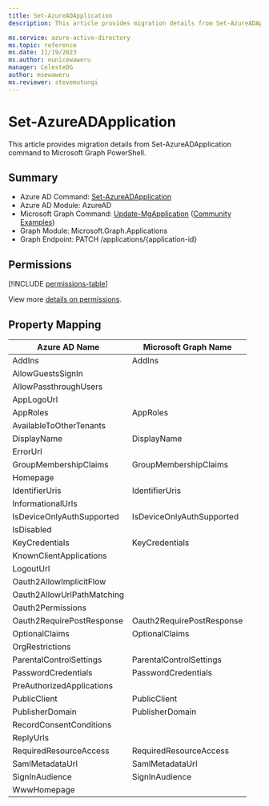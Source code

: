 ```yaml
---
title: Set-AzureADApplication
description: This article provides migration details from Set-AzureADApplication command to Microsoft Graph PowerShell.

ms.service: azure-active-directory
ms.topic: reference
ms.date: 11/19/2023
ms.author: eunicewaweru
manager: CelesteDG
author: msewaweru
ms.reviewer: stevemutungi
---
```


# Set-AzureADApplication

This article provides migration details from Set-AzureADApplication command to Microsoft Graph PowerShell.

## Summary

+ Azure AD Command: [Set-AzureADApplication](/powershell/module/azuread/set-azureadapplication)
+ Azure AD Module: AzureAD
+ Microsoft Graph Command: [Update-MgApplication](/powershell/module/microsoft.graph.applications/update-mgapplication) ([Community Examples](https://github.com/orgs/msgraph/discussions?discussions_q=Update-MgApplication))
+ Graph Module: Microsoft.Graph.Applications
+ Graph Endpoint:  PATCH /applications/{application-id}

## Permissions

[!INCLUDE [permissions-table](~/graphref/api-reference/v1.0/includes/permissions/application-update-permissions.md)]

View more [details on permissions](/graph/api/application-update#permissions).

## Property Mapping

|Azure AD Name|Microsoft Graph Name|
|---|---|
|AddIns|AddIns|
|AllowGuestsSignIn||
|AllowPassthroughUsers||
|AppLogoUrl||
|AppRoles|AppRoles|
|AvailableToOtherTenants||
|DisplayName|DisplayName|
|ErrorUrl||
|GroupMembershipClaims|GroupMembershipClaims|
|Homepage||
|IdentifierUris|IdentifierUris|
|InformationalUrls||
|IsDeviceOnlyAuthSupported|IsDeviceOnlyAuthSupported|
|IsDisabled||
|KeyCredentials|KeyCredentials|
|KnownClientApplications||
|LogoutUrl||
|Oauth2AllowImplicitFlow||
|Oauth2AllowUrlPathMatching||
|Oauth2Permissions||
|Oauth2RequirePostResponse|Oauth2RequirePostResponse|
|OptionalClaims|OptionalClaims|
|OrgRestrictions||
|ParentalControlSettings|ParentalControlSettings|
|PasswordCredentials|PasswordCredentials|
|PreAuthorizedApplications||
|PublicClient|PublicClient|
|PublisherDomain|PublisherDomain|
|RecordConsentConditions||
|ReplyUrls||
|RequiredResourceAccess|RequiredResourceAccess|
|SamlMetadataUrl|SamlMetadataUrl|
|SignInAudience|SignInAudience|
|WwwHomepage||